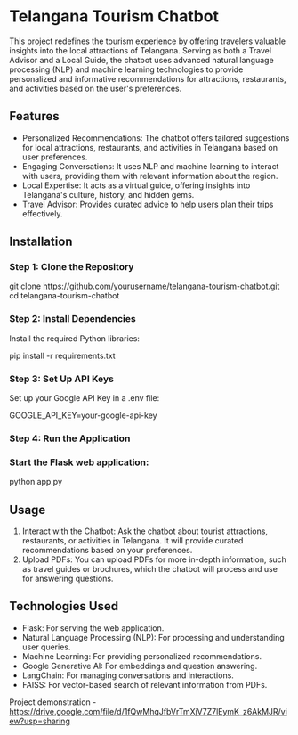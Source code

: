 # Telangana Tourism Chatbot

This project redefines the tourism experience by offering travelers valuable insights into the local attractions of Telangana. Serving as both a Travel Advisor and a Local Guide, the chatbot uses advanced natural language processing (NLP) and machine learning technologies to provide personalized and informative recommendations for attractions, restaurants, and activities based on the user's preferences.

## Features

* Personalized Recommendations: The chatbot offers tailored suggestions for local attractions, restaurants, and activities in Telangana based on user preferences.  
* Engaging Conversations: It uses NLP and machine learning to interact with users, providing them with relevant information about the region.  
* Local Expertise: It acts as a virtual guide, offering insights into Telangana's culture, history, and hidden gems.  
* Travel Advisor: Provides curated advice to help users plan their trips effectively.

## Installation

### Step 1: Clone the Repository

git clone https://github.com/yourusername/telangana-tourism-chatbot.git  
cd telangana-tourism-chatbot

### Step 2: Install Dependencies

Install the required Python libraries:

pip install \-r requirements.txt

### Step 3: Set Up API Keys

Set up your Google API Key in a .env file:

GOOGLE\_API\_KEY=your-google-api-key

### Step 4: Run the Application

### Start the Flask web application:

python app.py

## Usage

1. Interact with the Chatbot: Ask the chatbot about tourist attractions, restaurants, or activities in Telangana. It will provide curated recommendations based on your preferences.  
2. Upload PDFs: You can upload PDFs for more in-depth information, such as travel guides or brochures, which the chatbot will process and use for answering questions.

## Technologies Used

* Flask: For serving the web application.  
* Natural Language Processing (NLP): For processing and understanding user queries.  
* Machine Learning: For providing personalized recommendations.  
* Google Generative AI: For embeddings and question answering.  
* LangChain: For managing conversations and interactions.  
* FAISS: For vector-based search of relevant information from PDFs.

Project demonstration - https://drive.google.com/file/d/1fQwMhqJfbVrTmXjV7Z7lEymK_z6AkMJR/view?usp=sharing


